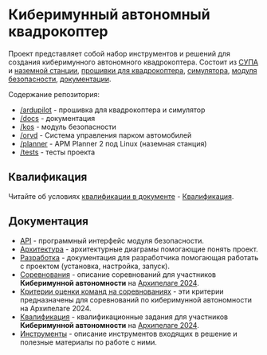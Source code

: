 # Киберимунный автономный квадрокоптер

Проект представляет собой набор инструментов и решений для создания киберимунного автономного квадрокоптера. Состоит из [СУПА](orvd) и [наземной станции](planner), [прошивки для квадрокоптера](ardupilot), [симулятора](ardupilot), [модуля безопасности](kos), [документации](docs).

Содержание репозитория:

- [/ardupilot](ardupilot) - прошивка для квадрокоптера и симулятор
- [/docs](docs) - документация
- [/kos](kos) - модуль безопасности
- [/orvd](orvd) - Система управления парком автомобилей
- [/planner](planner) - APM Planner 2 под Linux (наземная станция)
- [/tests](tests) - тесты проекта

## Квалификация

Читайте об условиях [квалификации в документе](docs/QUALIFICATION.md) - [Квалификация](docs/QUALIFICATION.md).

## Документация

- [API](docs/API.md) - программный интерфейс модуля безопасности.
- [Архитектура](docs/ARCHITECTURE.md) - архитектурные диаграмы помогающие понять проект.
- [Разработка](docs/DEVELOPMENT.md) - документация для разработчика помогающая работать с проектом (установка, настройка, запуск).
- [Соревнования](docs/COMPETITION.md) - описание соревнований для участников **Киберимунной автономности** на [Архипелаге 2024](https://xn--2035-43davo0a5a6bk9d.xn--p1ai/).
- [Критерии оценки команд на соревнованиях](docs/ASSESSMENT.md) - эти критерии предназначены для соревнований по киберимунной автономности на Архипелаге 2024.
- [Квалификация](docs/QUALIFICATION.md) - квалификационные задания для участников **Киберимунной автономности** на [Архипелаге 2024](https://xn--2035-43davo0a5a6bk9d.xn--p1ai/).
- [Инструменты](docs/TOOLS.md) - описание инструментов входящих в решение и полезные материалы по работе с ними.

